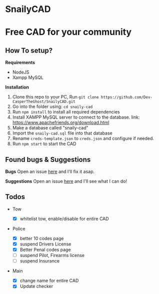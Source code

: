 # SnailyCAD

# Free CAD for your community

## How To setup?

**Requirements**

- NodeJS
- Xampp MySQL

**Installation**

1. Clone this repo to your PC, Run `git clone https://github.com/Dev-CasperTheGhost/SnailyCAD.git`
2. Go into the folder using: `cd snaily-cad`
3. Run `npm install` to install all required dependencies
4. Install XAMPP MySQL server to connect to the database. link: https://www.apachefriends.org/download.html
5. Make a database called "snaily-cad"
6. Import the `snaily-cad.sql` file into that database
7. Rename `creds-template.json` to `creds.json` and configure if needed.
8. Run `npm start` to start the CAD

## Found bugs & Suggestions

**Bugs**
Open an issue [here](https://github.com/Dev-CasperTheGhost/SnailyCAD/issues/new) and I'll fix it asap.

**Suggestions**
Open an issue [here](https://github.com/Dev-CasperTheGhost/SnailyCAD/issues/new) and I'll see what I can do!

## Todos

- Tow
  - [x] whitelist tow, enable/disable for entire CAD

- Police

  - [x] better 10 codes page
  - [x] suspend Drivers License
  - [x] Better Penal codes page
  - [ ] suspend Pilot, Firearms license
  - [ ] suspend Insurance

- Main
  - [x] change name for entire CAD
  - [x] Update checker
